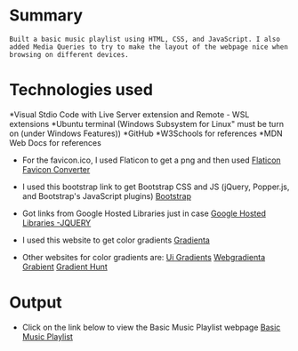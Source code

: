 # Summary
    Built a basic music playlist using HTML, CSS, and JavaScript. I also added Media Queries to try to make the layout of the webpage nice when browsing on different devices.

# Technologies used
*Visual Stdio Code with Live Server extension and Remote - WSL extensions
*Ubuntu terminal (Windows Subsystem for Linux" must be turn on (under Windows Features))
*GitHub
*W3Schools for references
*MDN Web Docs for references
* For the favicon.ico, I used Flaticon to get a png and then used 
[Flaticon](https://www.flaticon.com/)
[Favicon Converter](https://favicon.io/favicon-converter/)

* I used this bootstrap link to get Bootstrap CSS and JS (jQuery, Popper.js, and Bootstrap's JavaScript plugins)
[Bootstrap](https://getbootstrap.com/docs/4.0/getting-started/introduction/)

* Got links from Google Hosted Libraries just in case
[Google Hosted Libraries -JQUERY](https://developers.google.com/speed/libraries#jquery)

* I used this website to get color gradients
[Gradienta](https://gradienta.io/)

* Other websites for color gradients are:
[Ui Gradients](https://uigradients.com/)
[Webgradienta](https://webgradients.com/)
[Grabient](https://www.grabient.com/)
[Gradient Hunt](https://gradienthunt.com/)


# Output

* Click on the link below to view the Basic Music Playlist webpage
[Basic Music Playlist](www.google.com)
